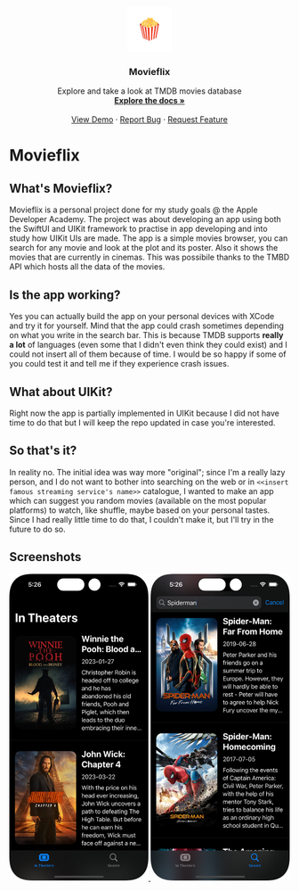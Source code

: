 <!-- PROJECT LOGO -->
<br />
<div align="center">
  <a href="https://github.com/othneildrew/Best-README-Template">
    <img src="Media/120.png" alt="Logo" width="80" height="80">
  </a>

  <h3 align="center">Movieflix</h3>

  <p align="center">
    Explore and take a look at TMDB movies database
    <br />
    <a href="https://github.com/othneildrew/Best-README-Template"><strong>Explore the docs »</strong></a>
    <br />
    <br />
    <a href="https://github.com/othneildrew/Best-README-Template">View Demo</a>
    ·
    <a href="https://github.com/othneildrew/Best-README-Template/issues">Report Bug</a>
    ·
    <a href="https://github.com/othneildrew/Best-README-Template/issues">Request Feature</a>
  </p>
</div>

# Movieflix
## What's Movieflix?
Movieflix is a personal project done for my study goals @ the Apple Developer Academy. The project was about developing an app using both the SwiftUI and UIKit framework to practise in app developing and into study how UIKit UIs are made. The app is a simple movies browser, you can search for any movie and look at the plot and its poster. Also it shows the movies that are currently in cinemas. This was possibile thanks to the TMBD API which hosts all the data of the movies.
## Is the app working?
Yes you can actually build the app on your personal devices with XCode and try it for yourself. Mind that the app could crash sometimes depending on what you write in the search bar. This is because TMDB supports **really a lot** of languages (even some that I didn't even think they could exist) and I could not insert all of them because of time. I would be so happy if some of you could test it and tell me if they experience crash issues.
## What about UIKit?
Right now the app is partially implemented in UIKit because I did not have time to do that but I will keep the repo updated in case you're interested.
## So that's it?
In reality no. The initial idea was way more "original"; since I'm a really lazy person, and I do not want to bother into searching on the web or in `<<insert famous streaming service's name>>` catalogue, I wanted to make an app which can suggest you random movies (available on the most popular platforms) to watch, like shuffle, maybe based on your personal tastes. Since I had really little time to do that, I couldn't make it, but I'll try in the future to do so.
## Screenshots
<div align="center">
  <a href="https://github.com/othneildrew/Best-README-Template">
    <img src="Media/0.png" alt="Logo" width="250" height="550">
    <img src="Media/5.png" alt="Logo" width="250" height="550">
  </a>
<div/>


